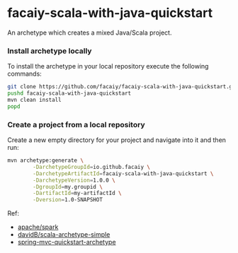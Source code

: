 # facaiy-scala-with-java-quickstart
An archetype which creates a mixed Java/Scala project.

### Install archetype locally
To install the archetype in your local repository execute the following commands:

```bash
git clone https://github.com/facaiy/facaiy-scala-with-java-quickstart.git
pushd facaiy-scala-with-java-quickstart
mvn clean install
popd
```

### Create a project from a local repository
Create a new empty directory for your project and navigate into it and then run:

```bash
mvn archetype:generate \
        -DarchetypeGroupId=io.github.facaiy \
        -DarchetypeArtifactId=facaiy-scala-with-java-quickstart \
        -DarchetypeVersion=1.0.0 \
        -DgroupId=my.groupid \
        -DartifactId=my-artifactId \
        -Dversion=1.0-SNAPSHOT
```

Ref:

+ [apache/spark](https://github.com/apache/spark)
+ [davidB/scala-archetype-simple](https://github.com/davidB/scala-archetype-simple)
+ [spring-mvc-quickstart-archetype](https://github.com/kolorobot/spring-mvc-quickstart-archetype)
